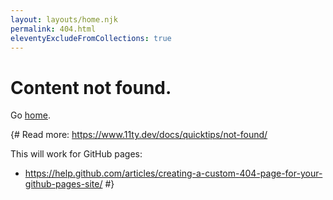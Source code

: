```yaml
---
layout: layouts/home.njk
permalink: 404.html
eleventyExcludeFromCollections: true
---
```

# Content not found.

Go <a href="{{ '/' | url }}">home</a>.

{#
Read more: https://www.11ty.dev/docs/quicktips/not-found/

This will work for GitHub pages:

* https://help.github.com/articles/creating-a-custom-404-page-for-your-github-pages-site/
#}
